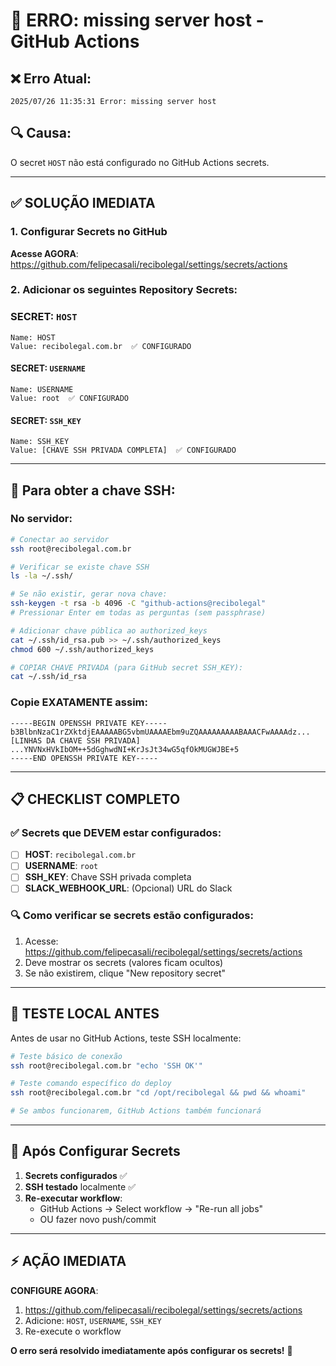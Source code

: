 # 🚨 ERRO: missing server host - GitHub Actions

## ❌ **Erro Atual:**
```
2025/07/26 11:35:31 Error: missing server host
```

## 🔍 **Causa:**
O secret `HOST` não está configurado no GitHub Actions secrets.

---

## ✅ **SOLUÇÃO IMEDIATA**

### **1. Configurar Secrets no GitHub**

**Acesse AGORA**: https://github.com/felipecasali/recibolegal/settings/secrets/actions

### **2. Adicionar os seguintes Repository Secrets:**

### **SECRET: `HOST`**
```
Name: HOST
Value: recibolegal.com.br  ✅ CONFIGURADO
```

#### **SECRET: `USERNAME`**  
```
Name: USERNAME
Value: root  ✅ CONFIGURADO
```

#### **SECRET: `SSH_KEY`**
```
Name: SSH_KEY
Value: [CHAVE SSH PRIVADA COMPLETA]  ✅ CONFIGURADO
```

---

## 🔑 **Para obter a chave SSH:**

### **No servidor:**
```bash
# Conectar ao servidor
ssh root@recibolegal.com.br

# Verificar se existe chave SSH
ls -la ~/.ssh/

# Se não existir, gerar nova chave:
ssh-keygen -t rsa -b 4096 -C "github-actions@recibolegal"
# Pressionar Enter em todas as perguntas (sem passphrase)

# Adicionar chave pública ao authorized_keys
cat ~/.ssh/id_rsa.pub >> ~/.ssh/authorized_keys
chmod 600 ~/.ssh/authorized_keys

# COPIAR CHAVE PRIVADA (para GitHub secret SSH_KEY):
cat ~/.ssh/id_rsa
```

### **Copie EXATAMENTE assim:**
```
-----BEGIN OPENSSH PRIVATE KEY-----
b3BlbnNzaC1rZXktdjEAAAAABG5vbmUAAAAEbm9uZQAAAAAAAAABAAACFwAAAAdz...
[LINHAS DA CHAVE SSH PRIVADA]
...YNVNxHVkIbOM++5dGghwdNI+KrJsJt34wG5qfOkMUGWJBE+5
-----END OPENSSH PRIVATE KEY-----
```

---

## 📋 **CHECKLIST COMPLETO**

### **✅ Secrets que DEVEM estar configurados:**

- [ ] **HOST**: `recibolegal.com.br`
- [ ] **USERNAME**: `root` 
- [ ] **SSH_KEY**: Chave SSH privada completa
- [ ] **SLACK_WEBHOOK_URL**: (Opcional) URL do Slack

### **🔍 Como verificar se secrets estão configurados:**

1. Acesse: https://github.com/felipecasali/recibolegal/settings/secrets/actions
2. Deve mostrar os secrets (valores ficam ocultos)
3. Se não existirem, clique "New repository secret"

---

## 🧪 **TESTE LOCAL ANTES**

Antes de usar no GitHub Actions, teste SSH localmente:

```bash
# Teste básico de conexão
ssh root@recibolegal.com.br "echo 'SSH OK'"

# Teste comando específico do deploy
ssh root@recibolegal.com.br "cd /opt/recibolegal && pwd && whoami"

# Se ambos funcionarem, GitHub Actions também funcionará
```

---

## 🚀 **Após Configurar Secrets**

1. **Secrets configurados** ✅
2. **SSH testado** localmente ✅
3. **Re-executar workflow**:
   - GitHub Actions → Select workflow → "Re-run all jobs"
   - OU fazer novo push/commit

---

## ⚡ **AÇÃO IMEDIATA**

**CONFIGURE AGORA**:
1. https://github.com/felipecasali/recibolegal/settings/secrets/actions
2. Adicione: `HOST`, `USERNAME`, `SSH_KEY`
3. Re-execute o workflow

**O erro será resolvido imediatamente após configurar os secrets!** 🔑
